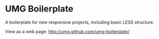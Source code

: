 # UMG Boilerplate

A boilerplate for new responsive projects, including basic LESS structure.

View as a web page: http://umg.github.com/umg-boilerplate/
